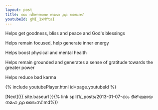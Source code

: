 ```yaml
---
layout: post
title: ഓം വീണതായ നമഹ ൧൧ ടൈംസ്
youtubeId: gMI_1xMYtaI
---
```

 
 
Helps get goodness, bliss and peace and God's blessings
 
Helps remain focused, help generate inner energy 
 
Helps boost physical and mental health 
 
Helps remain grounded and generates a sense of gratitude towards the greater power 
 
Helps reduce bad karma
 
 
 
 


{% include youtubePlayer.html id=page.youtubeId %}
 
[Next]({{ site.baseurl }}{% link  split1/_posts/2013-01-07-ഓം ദീര്ഘമായ നമഹ ൧൧ ടൈംസ്.md%})
 
